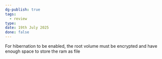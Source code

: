 ```yaml
---
dg-publish: true
tags:
  - review
type: 
date: 19th July 2025
done: false
---
```


For hibernation to be enabled, the root volume must be encrypted and have enough space to store the ram as file


